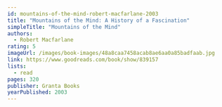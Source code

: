```yaml
---
id: mountains-of-the-mind-robert-macfarlane-2003
title: "Mountains of the Mind: A History of a Fascination"
simpleTitle: "Mountains of the Mind"
authors:
  - Robert Macfarlane
rating: 5
imageUrl: /images/book-images/48a8caa7458acab8ae6aa0a85badfaab.jpg
link: https://www.goodreads.com/book/show/839157
lists:
  - read
pages: 320
publisher: Granta Books
yearPublished: 2003
---
```

